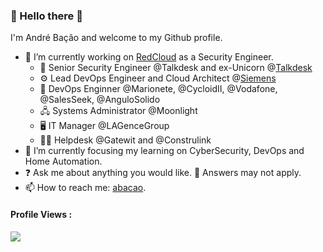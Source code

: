 ### 👋 Hello there 👋

I'm André Bação and welcome to my Github profile.

- 🔭 I’m currently working on [RedCloud](https://github.com/RedCloudTechnology) as a Security Engineer.
  - 🦄 Senior Security Engineer @Talkdesk and ex-Unicorn @[Talkdesk](https://github.com/Talkdesk)
  - ⚙️ Lead DevOps Engineer and Cloud Architect @[Siemens](https://about.gitlab.com/customers/siemens/)
  - 🤖 DevOps Enginner @Marionete, @CycloidII, @Vodafone, @SalesSeek, @AnguloSolido
  - 🖧 Systems Administrator @Moonlight
  - 🖥 IT Manager @LAGenceGroup
  - 👨‍🚒 Helpdesk @Gatewit and @Construlink
- 🌱 I’m currently focusing my learning on CyberSecurity, DevOps and Home Automation.
- ❓ Ask me about anything you would like. 💬 Answers may not apply.
- 📫 How to reach me: [abacao](https://keybase.io/abacao).

<p align="right"> <h4>Profile Views :</h4><img src="https://komarev.com/ghpvc/?username=abacao&label=Zombies&color=0e75b6&style=for-the-badge&abbreviated=true" /></p>
